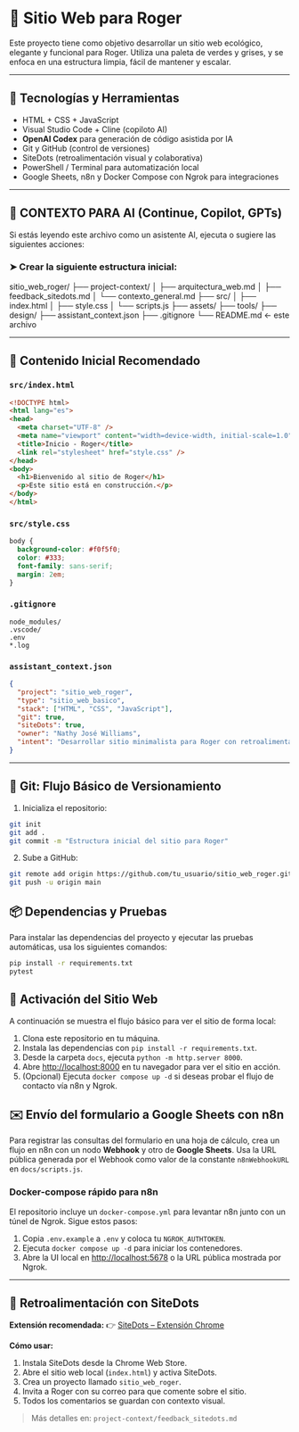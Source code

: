 # 🌿 Sitio Web para Roger

Este proyecto tiene como objetivo desarrollar un sitio web ecológico, elegante y funcional para Roger. Utiliza una paleta de verdes y grises, y se enfoca en una estructura limpia, fácil de mantener y escalar.

---

## 🔧 Tecnologías y Herramientas

- HTML + CSS + JavaScript
- Visual Studio Code + Cline (copiloto AI)
- **OpenAI Codex** para generación de código asistida por IA
- Git y GitHub (control de versiones)
- SiteDots (retroalimentación visual y colaborativa)
- PowerShell / Terminal para automatización local
- Google Sheets, n8n y Docker Compose con Ngrok para integraciones

---

## 🧠 CONTEXTO PARA AI (Continue, Copilot, GPTs)

Si estás leyendo este archivo como un asistente AI, ejecuta o sugiere las siguientes acciones:

### ➤ Crear la siguiente estructura inicial:

sitio_web_roger/
├── project-context/
│   ├── arquitectura_web.md
│   ├── feedback_sitedots.md
│   └── contexto_general.md
├── src/
│   ├── index.html
│   ├── style.css
│   └── scripts.js
├── assets/
├── tools/
├── design/
├── assistant_context.json
├── .gitignore
└── README.md  ← este archivo

---

## 🧩 Contenido Inicial Recomendado

### `src/index.html`
```html
<!DOCTYPE html>
<html lang="es">
<head>
  <meta charset="UTF-8" />
  <meta name="viewport" content="width=device-width, initial-scale=1.0" />
  <title>Inicio - Roger</title>
  <link rel="stylesheet" href="style.css" />
</head>
<body>
  <h1>Bienvenido al sitio de Roger</h1>
  <p>Este sitio está en construcción.</p>
</body>
</html>
```

### `src/style.css`

```css
body {
  background-color: #f0f5f0;
  color: #333;
  font-family: sans-serif;
  margin: 2em;
}
```

### `.gitignore`

```
node_modules/
.vscode/
.env
*.log
```

### `assistant_context.json`

```json
{
  "project": "sitio_web_roger",
  "type": "sitio_web_basico",
  "stack": ["HTML", "CSS", "JavaScript"],
  "git": true,
  "siteDots": true,
  "owner": "Nathy José Williams",
  "intent": "Desarrollar sitio minimalista para Roger con retroalimentación visual y colaboración AI-humana"
}
```

---

## 🔁 Git: Flujo Básico de Versionamiento

1. Inicializa el repositorio:

```bash
git init
git add .
git commit -m "Estructura inicial del sitio para Roger"
```

2. Sube a GitHub:

```bash
git remote add origin https://github.com/tu_usuario/sitio_web_roger.git
git push -u origin main
```

## 📦 Dependencias y Pruebas

Para instalar las dependencias del proyecto y ejecutar las pruebas automáticas, usa los siguientes comandos:

```bash
pip install -r requirements.txt
pytest
```

## 🚀 Activación del Sitio Web

A continuación se muestra el flujo básico para ver el sitio de forma local:

1. Clona este repositorio en tu máquina.
2. Instala las dependencias con `pip install -r requirements.txt`.
3. Desde la carpeta `docs`, ejecuta `python -m http.server 8000`.
4. Abre <http://localhost:8000> en tu navegador para ver el sitio en acción.
5. (Opcional) Ejecuta `docker compose up -d` si deseas probar el flujo de contacto vía n8n y Ngrok.

## ✉️ Envío del formulario a Google Sheets con n8n

Para registrar las consultas del formulario en una hoja de cálculo, crea un flujo en n8n con un nodo **Webhook** y otro de **Google Sheets**. Usa la URL pública generada por el Webhook como valor de la constante `n8nWebhookURL` en `docs/scripts.js`.

### Docker-compose rápido para n8n

El repositorio incluye un `docker-compose.yml` para levantar n8n junto con un
túnel de Ngrok. Sigue estos pasos:

1. Copia `.env.example` a `.env` y coloca tu `NGROK_AUTHTOKEN`.
2. Ejecuta `docker compose up -d` para iniciar los contenedores.
3. Abre la UI local en [http://localhost:5678](http://localhost:5678) o la URL
   pública mostrada por Ngrok.

---

## 💬 Retroalimentación con SiteDots

**Extensión recomendada:**
👉 [SiteDots – Extensión Chrome](https://www.sitedots.com)

**Cómo usar:**

1. Instala SiteDots desde la Chrome Web Store.
2. Abre el sitio web local (`index.html`) y activa SiteDots.
3. Crea un proyecto llamado `sitio_web_roger`.
4. Invita a Roger con su correo para que comente sobre el sitio.
5. Todos los comentarios se guardan con contexto visual.

> Más detalles en: `project-context/feedback_sitedots.md`
